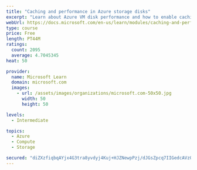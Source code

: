 ```yaml
---
title: "Caching and performance in Azure storage disks"
excerpt: "Learn about Azure VM disk performance and how to enable caching to help optimize read and write access to storage."
webUrl: https://docs.microsoft.com/en-us/learn/modules/caching-and-performance-azure-storage-and-disks/
type: course
price: Free
length: PT44M
ratings:
  count: 2095
  average: 4.7045345
heat: 50

provider:
  name: Microsoft Learn
  domain: microsoft.com
  images:
    - url: /assets/images/organizations/microsoft.com-50x50.jpg
      width: 50
      height: 50

levels:
  - Intermediate

topics:
  - Azure
  - Compute
  - Storage

secured: "diZXzfiqbqAYjx4G3tra8yvdyj4Kuj+HJZNewpPzj/dJGsZpcq7IIGedcAVzQVrIo3Wcuknic6EDPg7ww5iERFK90GQKoriFQVuFd0WoRAb2GvkWzX4H0jPI1UOCxJV/O0GEAFLYVNvoH6rDt+eITk3YLLNiRvX/n11cnSI9KuzW4BSeEjFhJMoZ5CD/RgA4bOut4iBEjE2JfMGuiRTdVm1rjcGhVdKo2zzvhfxqllktxO6Rnpe6UOVW4nQrZ4r25rn1gSO5J66NqvfyQEuKO6YflzqGDtEmXViDFaGXxDn92Jmdt9yCz5Wgm9irGexx4QIqnQgntnCjYznohehTje3Pt6WDc+EkffH1Hz/qgxzsdI+X0eaQvZnMvh0p5sSw/e7tQQpkyDqWJHmOGmHn/KcAX34S9m+MzeSpGZgEDnM=;9aX7Ex81QnqkMzbMSa24Ag=="
---
```


